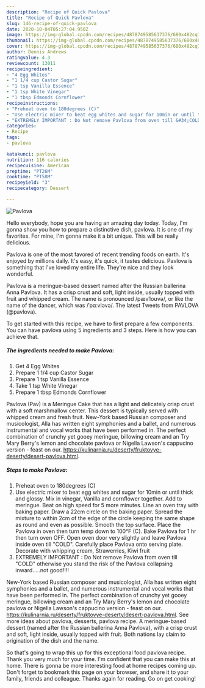 ```yaml
---
description: "Recipe of Quick Pavlova"
title: "Recipe of Quick Pavlova"
slug: 146-recipe-of-quick-pavlova
date: 2020-10-04T05:27:04.950Z
image: https://img-global.cpcdn.com/recipes/4878749585637376/680x482cq70/pavlova-recipe-main-photo.jpg
thumbnail: https://img-global.cpcdn.com/recipes/4878749585637376/680x482cq70/pavlova-recipe-main-photo.jpg
cover: https://img-global.cpcdn.com/recipes/4878749585637376/680x482cq70/pavlova-recipe-main-photo.jpg
author: Dennis Andrews
ratingvalue: 4.3
reviewcount: 13011
recipeingredient:
- "4 Egg Whites"
- "1 1/4 cup Castor Sugar"
- "1 tsp Vanilla Essence"
- "1 tsp White Vinegar"
- "1 tbsp Edmonds Cornflower"
recipeinstructions:
- "Preheat oven to 180degrees (C)"
- "Use electric mixer to beat egg whites and sugar for 10min or until thick and glossy. Mix in vinegar, Vanilla and cornflower together. Add to meringue. Beat on high speed for 5 more minutes. Line an oven tray with baking paper. Draw a 22cm circle on the baking paper. Spread the mixture to within 2cm of the edge of the circle keeping the same shape as round and even as possible. Smooth the top surface. Place the Pavlova in oven then turn temp down to 100°F (C). Bake Pavlova for 1 hr then turn oven OFF. Open oven door very slightly and leave Pavlova inside oven till &#34;COLD&#34;. Carefully place Pavlova onto serving plate. Decorate with whipping cream, Strawerries, Kiwi fruit"
- "EXTREMELY IMPORTANT : Do Not remove Pavlova from oven till &#34;COLD&#34; otherwise you stand the risk of the Pavlova collapsing inward.....not good!!!!"
categories:
- Recipe
tags:
- pavlova

katakunci: pavlova 
nutrition: 116 calories
recipecuisine: American
preptime: "PT26M"
cooktime: "PT58M"
recipeyield: "3"
recipecategory: Dessert

---
```



![Pavlova](https://img-global.cpcdn.com/recipes/4878749585637376/680x482cq70/pavlova-recipe-main-photo.jpg)

Hello everybody, hope you are having an amazing day today. Today, I'm gonna show you how to prepare a distinctive dish, pavlova. It is one of my favorites. For mine, I'm gonna make it a bit unique. This will be really delicious.

Pavlova is one of the most favored of recent trending foods on earth. It's enjoyed by millions daily. It's easy, it's quick, it tastes delicious. Pavlova is something that I've loved my entire life. They're nice and they look wonderful.

Pavlova is a meringue-based dessert named after the Russian ballerina Anna Pavlova. It has a crisp crust and soft, light inside, usually topped with fruit and whipped cream. The name is pronounced /pævˈloʊvə/, or like the name of the dancer, which was /ˈpɑːvləvə/. The latest Tweets from PAVLOVA (@pavlova).


To get started with this recipe, we have to first prepare a few components. You can have pavlova using 5 ingredients and 3 steps. Here is how you can achieve that.

<!--inarticleads1-->

##### The ingredients needed to make Pavlova:

1. Get 4 Egg Whites
1. Prepare 1 1/4 cup Castor Sugar
1. Prepare 1 tsp Vanilla Essence
1. Take 1 tsp White Vinegar
1. Prepare 1 tbsp Edmonds Cornflower


Pavlova (Pav) is a Meringue Cake that has a light and delicately crisp crust with a soft marshmallow center. This dessert is typically served with whipped cream and fresh fruit. New-York based Russian composer and musicologist, Alla has written eight symphonies and a ballet, and numerous instrumental and vocal works that have been performed in. The perfect combination of crunchy yet gooey meringue, billowing cream and an Try Mary Berry&#39;s lemon and chocolate pavlova or Nigella Lawson&#39;s cappucino version - feast on our. https://kulinarnia.ru/deserty/fruktovye-deserty/desert-pavlova.html. 

<!--inarticleads2-->

##### Steps to make Pavlova:

1. Preheat oven to 180degrees (C)
1. Use electric mixer to beat egg whites and sugar for 10min or until thick and glossy. Mix in vinegar, Vanilla and cornflower together. Add to meringue. Beat on high speed for 5 more minutes. Line an oven tray with baking paper. Draw a 22cm circle on the baking paper. Spread the mixture to within 2cm of the edge of the circle keeping the same shape as round and even as possible. Smooth the top surface. Place the Pavlova in oven then turn temp down to 100°F (C). Bake Pavlova for 1 hr then turn oven OFF. Open oven door very slightly and leave Pavlova inside oven till &#34;COLD&#34;. Carefully place Pavlova onto serving plate. Decorate with whipping cream, Strawerries, Kiwi fruit
1. EXTREMELY IMPORTANT : Do Not remove Pavlova from oven till &#34;COLD&#34; otherwise you stand the risk of the Pavlova collapsing inward.....not good!!!!


New-York based Russian composer and musicologist, Alla has written eight symphonies and a ballet, and numerous instrumental and vocal works that have been performed in. The perfect combination of crunchy yet gooey meringue, billowing cream and an Try Mary Berry&#39;s lemon and chocolate pavlova or Nigella Lawson&#39;s cappucino version - feast on our. https://kulinarnia.ru/deserty/fruktovye-deserty/desert-pavlova.html. See more ideas about pavlova, desserts, pavlova recipe. A meringue-based dessert (named after the Russian ballerina Anna Pavlova), with a crisp crust and soft, light inside, usually topped with fruit. Both nations lay claim to origination of the dish and the name. 

So that's going to wrap this up for this exceptional food pavlova recipe. Thank you very much for your time. I'm confident that you can make this at home. There is gonna be more interesting food at home recipes coming up. Don't forget to bookmark this page on your browser, and share it to your family, friends and colleague. Thanks again for reading. Go on get cooking!
